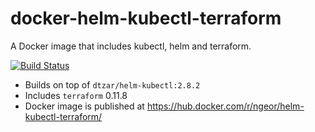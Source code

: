 # docker-helm-kubectl-terraform
A Docker image that includes kubectl, helm and terraform.

[![Build Status](https://travis-ci.org/ngeor/docker-helm-kubectl-terraform.svg?branch=master)](https://travis-ci.org/ngeor/docker-helm-kubectl-terraform)

- Builds on top of `dtzar/helm-kubectl:2.8.2`
- Includes `terraform` 0.11.8
- Docker image is published at https://hub.docker.com/r/ngeor/helm-kubectl-terraform/
